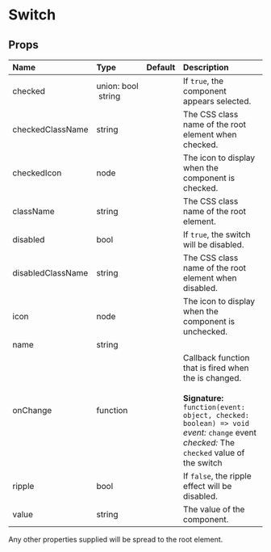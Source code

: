 Switch
======



Props
-----

| Name | Type | Default | Description |
|:-----|:-----|:--------|:------------|
| checked | union:&nbsp;bool<br>&nbsp;string<br> |  | If `true`, the component appears selected. |
| checkedClassName | string |  | The CSS class name of the root element when checked. |
| checkedIcon | node |  | The icon to display when the component is checked. |
| className | string |  | The CSS class name of the root element. |
| disabled | bool |  | If `true`, the switch will be disabled. |
| disabledClassName | string |  | The CSS class name of the root element when disabled. |
| icon | node |  | The icon to display when the component is unchecked. |
| name | string |  |  |
| onChange | function |  | Callback function that is fired when the  is changed.<br><br>**Signature:**<br>`function(event: object, checked: boolean) => void`<br>*event:* `change` event<br>*checked:* The `checked` value of the switch |
| ripple | bool |  | If `false`, the ripple effect will be disabled. |
| value | string |  | The value of the component. |

Any other properties supplied will be spread to the root element.
